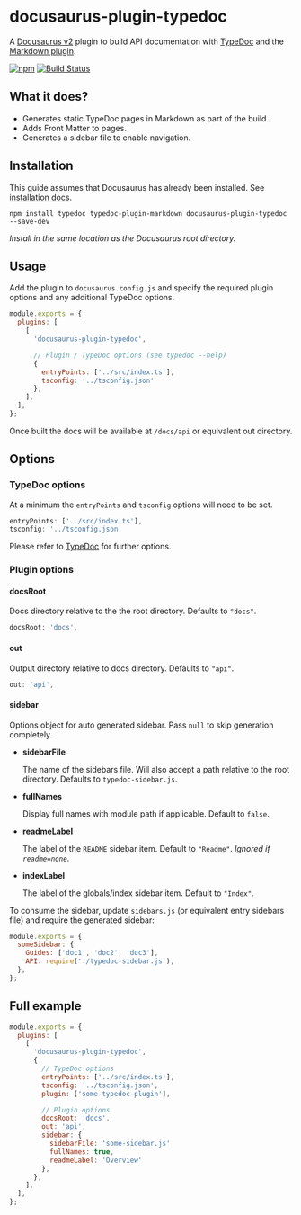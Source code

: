 # docusaurus-plugin-typedoc

A [Docusaurus v2](https://v2.docusaurus.io/) plugin to build API documentation with [TypeDoc](https://github.com/TypeStrong/typedoc) and the [Markdown plugin](https://github.com/tgreyuk/typedoc-plugin-markdown/tree/master/packages/typedoc-plugin-markdown).

[![npm](https://img.shields.io/npm/v/docusaurus-plugin-typedoc.svg)](https://www.npmjs.com/package/docusaurus-plugin-typedoc)
[![Build Status](https://travis-ci.org/tgreyuk/typedoc-plugin-markdown.svg?branch=master)](https://travis-ci.org/tgreyuk/typedoc-plugin-markdown)

## What it does?

- Generates static TypeDoc pages in Markdown as part of the build.
- Adds Front Matter to pages.
- Generates a sidebar file to enable navigation.

## Installation

This guide assumes that Docusaurus has already been installed. See [installation docs](https://v2.docusaurus.io/docs/installation).

```shell
npm install typedoc typedoc-plugin-markdown docusaurus-plugin-typedoc --save-dev
```

_Install in the same location as the Docusaurus root directory._

## Usage

Add the plugin to `docusaurus.config.js` and specify the required plugin options and any additional TypeDoc options.

```js
module.exports = {
  plugins: [
    [
      'docusaurus-plugin-typedoc',

      // Plugin / TypeDoc options (see typedoc --help)
      {
        entryPoints: ['../src/index.ts'],
        tsconfig: '../tsconfig.json'
      },
    ],
  ],
};
```

Once built the docs will be available at `/docs/api` or equivalent out directory.

## Options

### TypeDoc options

At a minimum the `entryPoints` and `tsconfig` options will need to be set.

```js
entryPoints: ['../src/index.ts'],
tsconfig: '../tsconfig.json'
```

Please refer to [TypeDoc]() for further options.

### Plugin options

#### docsRoot

Docs directory relative to the the root directory. Defaults to `"docs"`.

```js
docsRoot: 'docs',
```

#### out

Output directory relative to docs directory. Defaults to `"api"`.

```js
out: 'api',
```

#### sidebar

Options object for auto generated sidebar. Pass `null` to skip generation completely.

- **sidebarFile**

  The name of the sidebars file. Will also accept a path relative to the root directory. Defaults to `typedoc-sidebar.js`.

- **fullNames**

  Display full names with module path if applicable. Default to `false`.

- **readmeLabel**

  The label of the `README` sidebar item. Default to `"Readme"`.
  _Ignored if `readme=none`_.

- **indexLabel**

  The label of the globals/index sidebar item. Default to `"Index"`.


To consume the sidebar, update `sidebars.js` (or equivalent entry sidebars file) and require the generated sidebar:

```js
module.exports = {
  someSidebar: {
    Guides: ['doc1', 'doc2', 'doc3'],
    API: require('./typedoc-sidebar.js'),
  },
};
```

## Full example

```js
module.exports = {
  plugins: [
    [
      'docusaurus-plugin-typedoc',
      {
        // TypeDoc options
        entryPoints: ['../src/index.ts'],
        tsconfig: '../tsconfig.json',
        plugin: ['some-typedoc-plugin'],

        // Plugin options
        docsRoot: 'docs',
        out: 'api',
        sidebar: {
          sidebarFile: 'some-sidebar.js'
          fullNames: true,
          readmeLabel: 'Overview'
        },
      },
    ],
  ],
};
```

